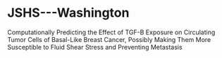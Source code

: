 # JSHS---Washington
Computationally Predicting the Effect of TGF-B Exposure on Circulating Tumor Cells of Basal-Like Breast Cancer, Possibly Making Them More Susceptible to Fluid Shear Stress and Preventing Metastasis
